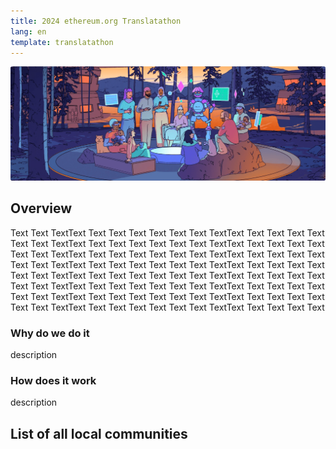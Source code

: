 ```yaml
---
title: 2024 ethereum.org Translatathon
lang: en
template: translatathon
---
```


![](./local-communities.png)

## Overview

Text Text TextText Text Text Text Text Text Text TextText Text Text Text Text Text Text TextText Text Text Text Text Text Text TextText Text Text Text Text Text Text TextText Text Text Text Text Text Text TextText Text Text Text Text Text Text TextText Text Text Text Text Text Text TextText Text Text Text Text  Text Text TextText Text Text Text Text Text Text TextText Text Text Text Text Text Text TextText Text Text Text Text Text Text TextText Text Text Text Text Text Text TextText Text Text Text Text Text Text TextText Text Text Text Text Text Text TextText Text Text Text Text Text Text TextText Text Text Text Text 

<TwoColumnContent>
  <WhyWeDoItColumn>
    <h3>Why do we do it</h3>
    description
  </WhyWeDoItColumn>
  <HowDoesItWorkColumn>
    <h3>How does it work</h3>
    description
  </HowDoesItWorkColumn>
</TwoColumnContent>

## List of all local communities

<LocalCommunitiesList />

<ApplyNow />